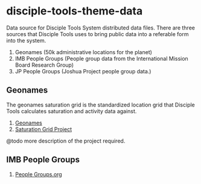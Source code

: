 # disciple-tools-theme-data
Data source for Disciple Tools System distributed data files. There are three sources that Disciple Tools uses to bring
public data into a referable form into the system.
1. Geonames (50k administrative locations for the planet)
1. IMB People Groups (People group data from the International Mission Board Research Group)
1. JP People Groups (Joshua Project people group data.)

## Geonames
The geonames saturation grid is the standardized location grid that Disciple Tools calculates saturation and activity data
against.
1. [Geonames](https://www.geonames.org/)
1. [Saturation Grid Project](https://github.com/DiscipleTools/saturation-grid-project)

@todo more description of the project required.

## IMB People Groups
1. [People Groups.org](https://peoplegroups.org/258.aspx)
